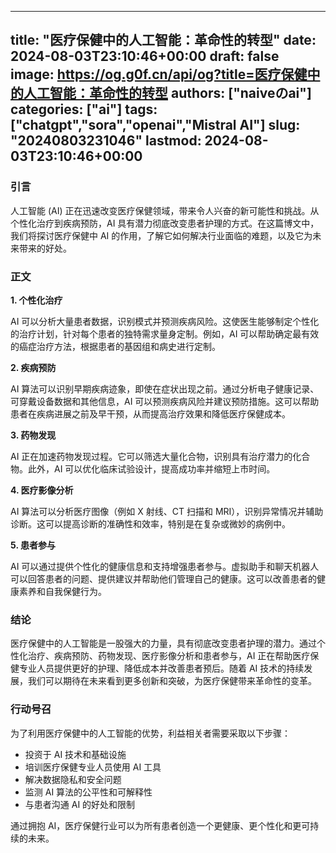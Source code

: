 
---
title: "医疗保健中的人工智能：革命性的转型"
date: 2024-08-03T23:10:46+00:00
draft: false
image: https://og.g0f.cn/api/og?title=医疗保健中的人工智能：革命性的转型
authors: ["naiveのai"]
categories: ["ai"]
tags: ["chatgpt","sora","openai","Mistral AI"]
slug: "20240803231046"
lastmod: 2024-08-03T23:10:46+00:00
---
### 引言

人工智能 (AI) 正在迅速改变医疗保健领域，带来令人兴奋的新可能性和挑战。从个性化治疗到疾病预防，AI 具有潜力彻底改变患者护理的方式。在这篇博文中，我们将探讨医疗保健中 AI 的作用，了解它如何解决行业面临的难题，以及它为未来带来的好处。

### 正文

**1. 个性化治疗**

AI 可以分析大量患者数据，识别模式并预测疾病风险。这使医生能够制定个性化的治疗计划，针对每个患者的独特需求量身定制。例如，AI 可以帮助确定最有效的癌症治疗方法，根据患者的基因组和病史进行定制。

**2. 疾病预防**

AI 算法可以识别早期疾病迹象，即使在症状出现之前。通过分析电子健康记录、可穿戴设备数据和其他信息，AI 可以预测疾病风险并建议预防措施。这可以帮助患者在疾病进展之前及早干预，从而提高治疗效果和降低医疗保健成本。

**3. 药物发现**

AI 正在加速药物发现过程。它可以筛选大量化合物，识别具有治疗潜力的化合物。此外，AI 可以优化临床试验设计，提高成功率并缩短上市时间。

**4. 医疗影像分析**

AI 算法可以分析医疗图像（例如 X 射线、CT 扫描和 MRI），识别异常情况并辅助诊断。这可以提高诊断的准确性和效率，特别是在复杂或微妙的病例中。

**5. 患者参与**

AI 可以通过提供个性化的健康信息和支持增强患者参与。虚拟助手和聊天机器人可以回答患者的问题、提供建议并帮助他们管理自己的健康。这可以改善患者的健康素养和自我保健行为。

### 结论

医疗保健中的人工智能是一股强大的力量，具有彻底改变患者护理的潜力。通过个性化治疗、疾病预防、药物发现、医疗影像分析和患者参与，AI 正在帮助医疗保健专业人员提供更好的护理、降低成本并改善患者预后。随着 AI 技术的持续发展，我们可以期待在未来看到更多创新和突破，为医疗保健带来革命性的变革。

### 行动号召

为了利用医疗保健中的人工智能的优势，利益相关者需要采取以下步骤：

* 投资于 AI 技术和基础设施
* 培训医疗保健专业人员使用 AI 工具
* 解决数据隐私和安全问题
* 监测 AI 算法的公平性和可解释性
* 与患者沟通 AI 的好处和限制

通过拥抱 AI，医疗保健行业可以为所有患者创造一个更健康、更个性化和更可持续的未来。